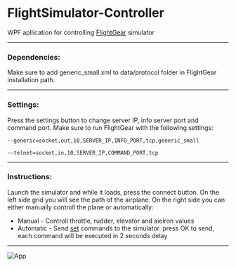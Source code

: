 # FlightSimulator-Controller
WPF apllication for controlling [FlightGear](http://home.flightgear.org/) simulator

------------
### Dependencies:
Make sure to add generic_small.xml to data/protocol folder in FlightGear installation path.

------------

### Settings:
Press the settings button to change server IP, info server port and  command port.
Make sure to run FlightGear with the following settings:

`--generic=socket,out,10,SERVER_IP,INFO_PORT,tcp,generic_small`

`--telnet=socket,in,10,SERVER_IP,COMMAND_PORT,tcp`

------------

### Instructions:
Launch the simulator and while it loads, press the connect button.
On the left side grid you will see the path of the airplane.
On the right side you can either manually controll the plane or automatically:
- Manual - Controll throttle, rudder, elevator and aielron values
- Automatic - Send [set](http://wiki.flightgear.org/Telnet_usage#set) commands to the simulator. press OK to send, each command will be executed in 2 seconds delay

------------

![‏‏App](https://user-images.githubusercontent.com/40210928/56092903-fb0f4f00-5eca-11e9-9d41-c457e0f0280e.PNG)



